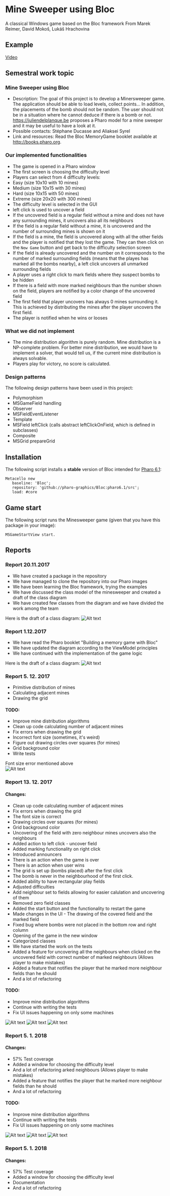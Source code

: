 # Mine Sweeper using Bloc
A classical Windows game based on the Bloc framework
From Marek Reimer, David Mokoš, Lukáš Hrachovina

## Example
[Video](https://youtu.be/vioKRhvi5tU)

## Semestral work topic

### Mine Sweeper using Bloc
- Description: The goal of this project is to develop a Minersweeper game. The application should be able to load levels, collect points... In addition, the placements of the bomb should not be random. The user should not be in a situation where he cannot deduce if there is a bomb or not. https://juliendelplanque.be proposes a Pharo model for a mine sweeper and it may be useful to have a look at it.
- Possible contacts: Stéphane Ducasse and Aliaksei Syrel
- Link and resources: Read the Bloc MemoryGame booklet available at http://books.pharo.org.

### Our implemented functionalities
- The game is opened in a Pharo window
- The first screen is choosing the difficulty level
- Players can select from 4 difficulty levels:
 - Easy (size 10x10 with 10 mines)
 - Medium (size 10x15 with 30 mines)
 - Hard (size 10x15 with 50 mines)
 - Extreme (size 20x20 with 300 mines)
- The difficulty level is selected in the GUI
- left click is used to uncover a field
 - If the uncovered field is a regular field without a mine and does not have any surrounding mines, it uncovers also all its neighbours
 - If the field is a regular field without a mine, it is uncovered and the number of surrounding mines is shown on it
 - If the field is a mine, the field is uncovered along with all the other fields and the player is notified that they lost the game. They can then click on the `New Game` button and get back to the difficulty selection screen
 - If the field is already uncovered and the number on it corresponds to the number of marked surrounding fields (means that the playes has marked all the bombs nearby), a left click uncovers all unmarked surrounding fields
- A player uses a right click to mark fields where they suspect bombs to be hidden
 - If there is a field with more marked neighbours than the number shown on the field, players are notified by a color change of the uncovered field
- The first field that player uncovers has always 0 mines surrounding it. This is achieved by distributing the mines after the player uncovers the first field.
- The player is notified when he wins or looses

### What we did not implement
- The mine distribution algorithm is purely random. Mine distribution is a NP-complete problem. For better mine distribution, we would have to implement a solver, that would tell us, if the current mine distribution is always solvable.
- Players play for victory, no score is calculated.

### Design patterns
The following design patterns have been used in this project:
- Polymorphism
 - MSGameField handling
- Observer
 - MSFieldEventListener
- Template
 - MSField leftClick (calls abstract leftClickOnField, which is defined in subclasses)
- Composite
 - MSGrid prepareGrid


## Installation

The following script installs a **stable** version of Bloc intended for [Pharo 6.1](https://pharo.org/download):<br>

```smalltalk
Metacello new
   baseline: 'Bloc';
   repository: 'github://pharo-graphics/Bloc:pharo6.1/src';
   load: #core
```

## Game start

The following script runs the Minesweeper game (given that you have this package in your image): <br>

```smalltalk
MSGameStartView start.
```

## Reports

### Report 20.11.2017
- We have created a package in the repository
- We have managed to clone the repository into our Pharo images
- We have been learning the Bloc framework, trying the examples
- We have discussed the class model of the minesweeper and created a draft of the class diagram
- We have created few classes from the diagram and we have divided the work among the team

Here is the draft of a class diagram:
![Alt text](documentation/oop-minesweeper.png?raw=true "Diagram")

### Report 1.12.2017
- We have read the Pharo booklet "Building a memory game with Bloc"
- We have updated the diagram according to the ViewModel principles
- We have continued with the implementation of the game logic

Here is the draft of a class diagram:
![Alt text](documentation/oop-minesweeper-v2.png?raw=true "Diagram v2")

### Report 5. 12. 2017
- Primitive distribution of mines
- Calculating adjacent mines
- Drawing the grid

#### TODO:
- Improve mine distribution algorithms
- Clean up code calculating number of adjacent mines
- Fix errors when drawing the grid
 - Incorrect font size (sometimes, it's weird)
 - Figure out drawing circles over squares (for mines)
 - Grid background color
- Write tests

Font size error mentioned above  
![Alt text](images/incorrect_font_size.png?raw=true "Strange font size error")

### Report 13. 12. 2017

#### Changes:
- Clean up code calculating number of adjacent mines
- Fix errors when drawing the grid
 - The font size is correct
 - Drawing circles over squares (for mines)
 - Grid background color
- Uncovering of the field with zero neighbour mines uncovers also the neighbours
- Added action to left click - uncover field
- Added marking functionality on right click
- Introduced announcers
- There is an action when the game is over
- There is an action when user wins
- The grid is set up (bombs placed) after the first click
- The bomb is never in the neighbourhood of the first click.
- Added ability to have rectangular play fields
- Adjusted difficulties
- Add neighbour set to fields allowing for easier calulation and uncovering of them
- Removed zero field classes
- Added the start button and the functionality to restart the game
- Made changes in the UI - The drawing of the covered field and the marked field
- Fixed bug where bombs were not placed in the bottom row and right column
- Opening of the game in the new window
- Categorized classes
- We have started the work on the tests
- Added a feature for uncovering all the neighbours when clicked on the uncovered field with correct number of marked neighbours (Allows player to make mistakes)
- Added a feature that notifies the player that he marked more neighbour fields than he should
- And a lot of refactoring


#### TODO:
- Improve mine distribution algorithms
- Continue with writing the tests
- Fix UI issues happening on only some machines

![Alt text](images/playscreen.png?raw=true "Play")
![Alt text](images/gameoverscreen.png?raw=true "Game over")
![Alt text](images/alert.png?raw=true "Alert")

### Report 5. 1. 2018

#### Changes:
- 57% Test coverage
- Added a window for choosing the difficulty level
- And a lot of refactoring
arked neighbours (Allows player to make mistakes)
- Added a feature that notifies the player that he marked more neighbour fields than he should
- And a lot of refactoring


#### TODO:
- Improve mine distribution algorithms
- Continue with writing the tests
- Fix UI issues happening on only some machines

![Alt text](images/playscreen.png?raw=true "Play")
![Alt text](images/gameoverscreen.png?raw=true "Game over")
![Alt text](images/alert.png?raw=true "Alert")

### Report 5. 1. 2018

#### Changes:
- 57% Test coverage
- Added a window for choosing the difficulty level
- Documentation
- And a lot of refactoring
